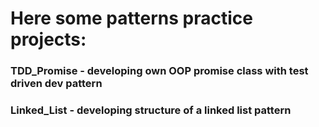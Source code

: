 # Here some patterns practice projects:
  ### TDD_Promise - developing own OOP promise class with test driven dev pattern
  ### Linked_List - developing structure of a linked list pattern
